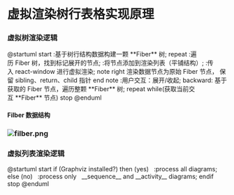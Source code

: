 # 虚拟渲染树行表格实现原理

### 虚拟树渲染逻辑

@startuml start :基于树行结构数据构建一颗 \*\*Fiber\*\* 树; repeat :遍历 Fiber 树，找到标记展开的节点; :将节点添加到渲染列表（平铺结构）; :传入 react-window 进行虚拟渲染; note right 渲染数据节点为原始 Fiber 节点， 保留 sibling、return、child 指针 end note :用户交互：展开/收起; backward: 基于获取的 Fiber 节点，遍历整颗 \*\*Fiber\*\* 树; repeat while(获取当前交互 \*\*Fiber\*\* 节点) stop @enduml

#### Filber 数据结构

### ![filber.png](https://alidocs.oss-cn-zhangjiakou.aliyuncs.com/res/jP2lRX1YJkPJq8g5/img/14db9b99-4bc8-46b6-b459-ea7c4d371c04.png)

### 虚拟列表渲染逻辑

@startuml start if (Graphviz installed?) then (yes)   :process all diagrams; else (no)   :process only   \_\_sequence\_\_ and \_\_activity\_\_ diagrams; endif stop @enduml   
